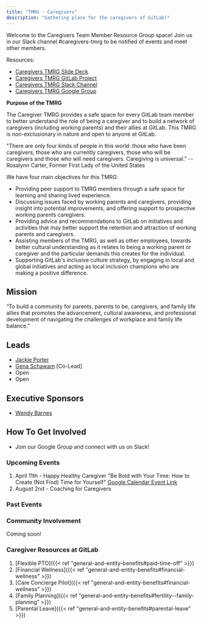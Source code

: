 ```yaml
---
title: "TMRG - Caregivers"
description: "Gathering place for the caregivers of GitLab!"
---
```


Welcome to the Caregivers Team Member Resource Group space! Join us in our Slack channel #caregivers-tmrg to be notified of events and meet other members.

Resources:

- [Caregivers TMRG Slide Deck](https://docs.google.com/presentation/d/1Fn5c9a_jn1mvECzSALaYCaPckK_6ONzsPZsJGLhRRLQ/edit?usp=sharing)
- [Caregivers TMRG GitLab Project](https://gitlab.com/gitlab-com/caregivers-tmrg)
- [Caregivers TMRG Slack Channel](https://gitlab.slack.com/archives/C04N06LM5EV)
- [Caregivers TMRG Google Group](https://groups.google.com/a/gitlab.com/g/caregiver-tmrg)

**Purpose of the TMRG**

The Caregiver TMRG provides a safe space for every GitLab team member to better understand the role of being a caregiver and to build a network of caregivers (including working parents) and their allies at GitLab. This TMRG is non-exclusionary in nature and open to anyone at GitLab.

"There are only four kinds of people in this world: those who have been caregivers, those who are currently caregivers, those who will be caregivers and those who will need caregivers. Caregiving is universal." --  Rosalynn Carter, Former First Lady of the United States

We have four main objectives for this TMRG:

- Providing peer support to TMRG members through a safe space for learning and sharing lived experience.
- Discussing issues faced by working parents and caregivers, providing insight into potential improvements, and offering support to prospective working parents caregivers.
- Providing advice and recommendations to GitLab on initiatives and activities that may better support the retention and attraction of working parents and caregivers.
- Assisting members of the TMRG, as well as other employees, towards better cultural understanding as it relates to being a working parent or caregiver and the particular demands this creates for the individual.
- Supporting GitLab's inclusive culture strategy, by engaging in local and global initiatives and acting as local inclusion champions who are making a positive difference.

## Mission

“To build a community for parents, parents to be, caregivers, and family life allies that promotes the advancement, cultural awareness, and professional development of navigating the challenges of workplace and family life balance."

## Leads

- [Jackie Porter](https://gitlab.com/jreporter)
- [Gena Schawam](https://gitlab.com/gschwam) [Co-Lead]
- Open
- Open

## Executive Sponsors

- [Wendy Barnes](https://gitlab.com/wendybarnes)

## How To Get Involved

- Join our Google Group and connect with us on Slack!

### Upcoming Events

1. April 11th - Happy Healthy Caregiver "Be Bold with Your Time: How to Create (Not Find) Time for Yourself" [Google Calendar Event Link](https://calendar.google.com/calendar/event?action=TEMPLATE&tmeid=NzBjaWk3M3VxOXB2cGlhOG9tOWlkMGFkNnIganBvcnRlckBnaXRsYWIuY29t&tmsrc=jporter%40gitlab.com)
1. August 2nd - Coaching for Caregivers

### Past Events

### Community Involvement

Coming soon!

### Caregiver Resources at GitLab

1. [Flexible PTO]({{< ref "general-and-entity-benefits#paid-time-off" >}})
1. [Financial Wellness]({{< ref "general-and-entity-benefits#financial-wellness" >}})
1. [Care Concierge Pilot]({{< ref "general-and-entity-benefits#financial-wellness" >}})
1. [Family Planning]({{< ref "general-and-entity-benefits#fertility--family-planning" >}})
1. [Parental Leave]({{< ref "general-and-entity-benefits#parental-leave" >}})
